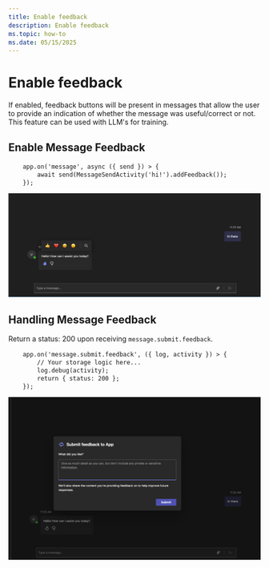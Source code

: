 ```yaml
---
title: Enable feedback
description: Enable feedback
ms.topic: how-to
ms.date: 05/15/2025
---
```


# Enable feedback


If enabled, feedback buttons will be present in messages that allow the user to provide an indication of whether the message was useful/correct or not. This feature can be used with LLM's for training.

## Enable Message Feedback

```
    app.on('message', async ({ send }) > {
        await send(MessageSendActivity('hi!').addFeedback());
    });
```

![Feedback Message](../assets/images/feedback_message.png?rawtrue)

## Handling Message Feedback

Return a status: 200 upon receiving `message.submit.feedback`.

```
    app.on('message.submit.feedback', ({ log, activity }) > {
        // Your storage logic here...
        log.debug(activity);
        return { status: 200 };
    });
```

![Feedback Dialog](../assets/images/feedback_dialog.png?rawtrue)